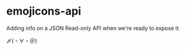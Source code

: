 emojicons-api
=============
Adding info on a JSON Read-only API when we're ready to expose it.

〆(・∀・＠)
